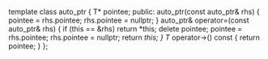 template <class T>
class auto_ptr 
{
  T* pointee;
public:
  auto_ptr(const auto_ptr<T>& rhs) {
    pointee = rhs.pointee;
    rhs.pointee = nullptr;
  }
  auto_ptr<T>& operator=(const auto_ptr<T>& rhs) {
    if (this == &rhs) return *this;
    delete pointee; 
    pointee = rhs.pointee;
    rhs.pointee = nullptr;
    return *this;
  }
  T* operator->() const {
    return pointee;
  }
};

